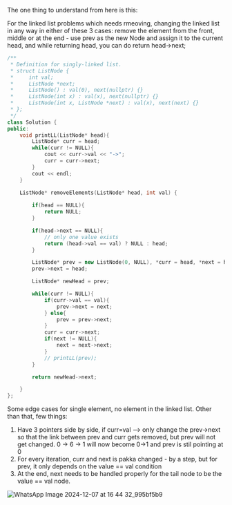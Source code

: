 The one thing to understand from here is this: 

For the linked list problems which needs rmeoving, changing the linked list in any way in either of these 3 cases: remove the element from the front, middle or at the end - use prev as the new Node and assign it to the current head, and while returning head, you can do return head->next;

```c++
/**
 * Definition for singly-linked list.
 * struct ListNode {
 *     int val;
 *     ListNode *next;
 *     ListNode() : val(0), next(nullptr) {}
 *     ListNode(int x) : val(x), next(nullptr) {}
 *     ListNode(int x, ListNode *next) : val(x), next(next) {}
 * };
 */
class Solution {
public:
    void printLL(ListNode* head){
        ListNode* curr = head;
        while(curr != NULL){
            cout << curr->val << "->";
            curr = curr->next;
        }
        cout << endl;
    }

    ListNode* removeElements(ListNode* head, int val) {
        
        if(head == NULL){
            return NULL;
        }

        if(head->next == NULL){
            // only one value exists
            return (head->val == val) ? NULL : head;
        }

        ListNode* prev = new ListNode(0, NULL), *curr = head, *next = head->next;
        prev->next = head; 

        ListNode* newHead = prev;

        while(curr != NULL){
            if(curr->val == val){
                prev->next = next;
            } else{
                prev = prev->next;
            }
            curr = curr->next;
            if(next != NULL){
                next = next->next;
            }
            // printLL(prev);
        }

        return newHead->next;

    }
};
```

Some edge cases for single element, no element in the linked list. Other than that, few things: 
1. Have 3 pointers side by side, if curr=val --> only change the prev->next so that the link between prev and curr gets removed, but prev will not get changed. 0 -> 6 -> 1 will now become 0->1 and prev is stil pointing at 0
2. For every iteration, curr and next is pakka changed - by a step, but for prev, it only depends on the value == val condition
3. At the end, next needs to be handled properly for the tail node to be the value == val node.

![WhatsApp Image 2024-12-07 at 16 44 32_995bf5b9](https://github.com/user-attachments/assets/3efcf2c3-6fca-4a01-95cc-8e9c7aa73f8e)
